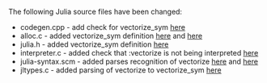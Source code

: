 The following Julia source files have been changed:

* codegen.cpp - add check for vectorize_sym [here](https://github.com/rprechelt/Vectorize.jl/blob/master/src/Base/codegen.cpp#L3421)
* alloc.c - added vectorize_sym definition [here](https://github.com/rprechelt/Vectorize.jl/blob/master/src/Base/alloc.c#L104) and [here](https://github.com/rprechelt/Vectorize.jl/blob/master/src/Base/alloc.c#L276)
* julia.h - added vectorize_sym definition [here](https://github.com/rprechelt/Vectorize.jl/blob/master/src/Base/julia.h#L573)
* interpreter.c - added check that :vectorize is not being interpreted [here](https://github.com/rprechelt/Vectorize.jl/blob/master/src/Base/interpreter.c#L429)
* julia-syntax.scm - added parses recognition of vectorize [here](https://github.com/rprechelt/Vectorize.jl/blob/master/src/Base/julia-syntax.scm#L2663) and [here](https://github.com/rprechelt/Vectorize.jl/blob/master/src/Base/julia-syntax.scm#L3205) 
* jltypes.c - added parsing of vectorize to vectorize_sym [here](https://github.com/rprechelt/Vectorize.jl/blob/master/src/Base/jltypes.c#L3778) 
